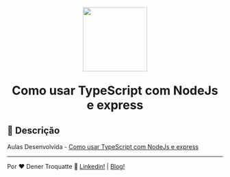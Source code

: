 <h1 align="center">
  <img src="https://vidafullstack.com.br/wp-content/uploads/2019/08/logo-4.png" alt="" width="150">
  <br>
  <p>Como usar TypeScript com NodeJs e express</p>
</h1>

## :custard: Descrição

<p>Aulas Desenvolvida - <a href="https://vidafullstack.com.br/javascript/como-usar-typescript-com-nodejs-e-express/">Como usar TypeScript com NodeJs e express</a></p>

---

Por ♥ Dener Troquatte :wave: [Linkedin!](https://www.linkedin.com/in/dener-s%C3%A3o-pedro-troquatte-ababa079/) | [Blog!](https://vidafullstack.com.br/)

